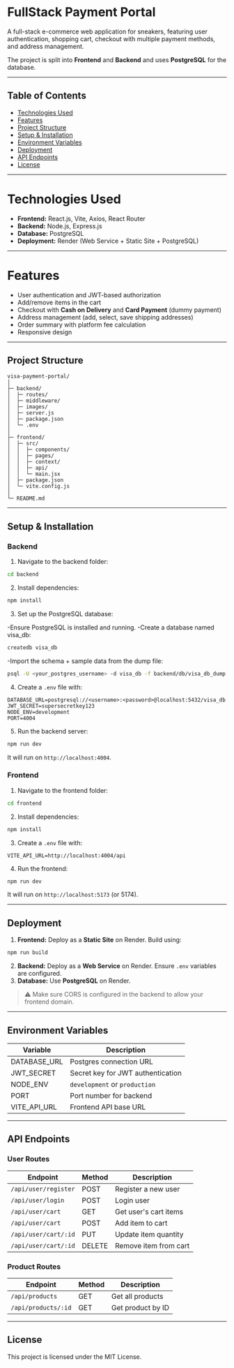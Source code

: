 # FullStack Payment Portal

A full-stack e-commerce web application for sneakers, featuring user authentication, shopping cart, checkout with multiple payment methods, and address management.

The project is split into **Frontend** and **Backend** and uses **PostgreSQL** for the database.

---

## Table of Contents

* [Technologies Used](#technologies-used)
* [Features](#features)
* [Project Structure](#project-structure)
* [Setup & Installation](#setup--installation)
* [Environment Variables](#environment-variables)
* [Deployment](#deployment)
* [API Endpoints](#api-endpoints)
* [License](#license)

---

# Technologies Used

* **Frontend:** React.js, Vite, Axios, React Router
* **Backend:** Node.js, Express.js
* **Database:** PostgreSQL
* **Deployment:** Render (Web Service + Static Site + PostgreSQL)

---

# Features

* User authentication and JWT-based authorization
* Add/remove items in the cart
* Checkout with **Cash on Delivery** and **Card Payment** (dummy payment)
* Address management (add, select, save shipping addresses)
* Order summary with platform fee calculation
* Responsive design

---

## Project Structure

```
visa-payment-portal/
│
├─ backend/
│  ├─ routes/
│  ├─ middleware/
│  ├─ images/
│  ├─ server.js
│  ├─ package.json
│  └─ .env
│
├─ frontend/
│  ├─ src/
│  │  ├─ components/
│  │  ├─ pages/
│  │  ├─ context/
│  │  ├─ api/
│  │  └─ main.jsx
│  ├─ package.json
│  └─ vite.config.js
│
└─ README.md
```

---

## Setup & Installation

### Backend

1. Navigate to the backend folder:

```bash
cd backend
```

2. Install dependencies:

```bash
npm install
```

3. Set up the PostgreSQL database:

-Ensure PostgreSQL is installed and running.
-Create a database named visa_db:
```bash
createdb visa_db
```
-Import the schema + sample data from the dump file:
```bash
psql -U <your_postgres_username> -d visa_db -f backend/db/visa_db_dump.sql
```

4. Create a `.env` file with:

```env
DATABASE_URL=postgresql://<username>:<password>@localhost:5432/visa_db
JWT_SECRET=supersecretkey123
NODE_ENV=development
PORT=4004
```

5. Run the backend server:

```bash
npm run dev
```

It will run on `http://localhost:4004`.

### Frontend

1. Navigate to the frontend folder:

```bash
cd frontend
```

2. Install dependencies:

```bash
npm install
```

3. Create a `.env` file with:

```env
VITE_API_URL=http://localhost:4004/api
```

4. Run the frontend:

```bash
npm run dev
```

It will run on `http://localhost:5173` (or 5174).

---

## Deployment

1. **Frontend:** Deploy as a **Static Site** on Render. Build using:

```bash
npm run build
```

2. **Backend:** Deploy as a **Web Service** on Render. Ensure `.env` variables are configured.
3. **Database:** Use **PostgreSQL** on Render.

> ⚠️ Make sure CORS is configured in the backend to allow your frontend domain.

---

## Environment Variables

| Variable       | Description                       |
| -------------- | --------------------------------- |
| DATABASE\_URL  | Postgres connection URL           |
| JWT\_SECRET    | Secret key for JWT authentication |
| NODE\_ENV      | `development` or `production`     |
| PORT           | Port number for backend           |
| VITE\_API\_URL | Frontend API base URL             |

---

## API Endpoints

### User Routes

| Endpoint             | Method | Description           |
| -------------------- | ------ | --------------------- |
| `/api/user/register` | POST   | Register a new user   |
| `/api/user/login`    | POST   | Login user            |
| `/api/user/cart`     | GET    | Get user's cart items |
| `/api/user/cart`     | POST   | Add item to cart      |
| `/api/user/cart/:id` | PUT    | Update item quantity  |
| `/api/user/cart/:id` | DELETE | Remove item from cart |

### Product Routes

| Endpoint            | Method | Description       |
| ------------------- | ------ | ----------------- |
| `/api/products`     | GET    | Get all products  |
| `/api/products/:id` | GET    | Get product by ID |

---

## License

This project is licensed under the MIT License.
